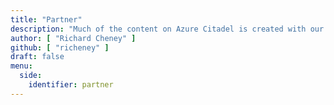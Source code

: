 ```yaml
---
title: "Partner"
description: "Much of the content on Azure Citadel is created with our partners in mind, but is useful for widely. This area contains the content that only really applies to Microsoft partners."
author: [ "Richard Cheney" ]
github: [ "richeney" ]
draft: false
menu:
  side:
    identifier: partner
---
```

